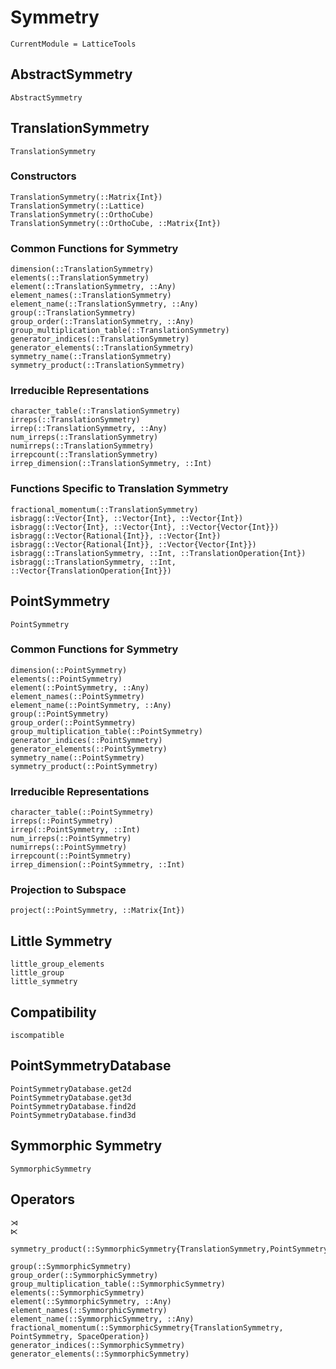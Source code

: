 # Symmetry

```@meta
CurrentModule = LatticeTools
```


## AbstractSymmetry

```@docs
AbstractSymmetry
```

## TranslationSymmetry

```@docs
TranslationSymmetry
```

### Constructors
```@docs
TranslationSymmetry(::Matrix{Int})
TranslationSymmetry(::Lattice)
TranslationSymmetry(::OrthoCube)
TranslationSymmetry(::OrthoCube, ::Matrix{Int})
```

### Common Functions for Symmetry
```@docs
dimension(::TranslationSymmetry)
elements(::TranslationSymmetry)
element(::TranslationSymmetry, ::Any)
element_names(::TranslationSymmetry)
element_name(::TranslationSymmetry, ::Any)
group(::TranslationSymmetry)
group_order(::TranslationSymmetry, ::Any)
group_multiplication_table(::TranslationSymmetry)
generator_indices(::TranslationSymmetry)
generator_elements(::TranslationSymmetry)
symmetry_name(::TranslationSymmetry)
symmetry_product(::TranslationSymmetry)
```

### Irreducible Representations
```@docs
character_table(::TranslationSymmetry)
irreps(::TranslationSymmetry)
irrep(::TranslationSymmetry, ::Any)
num_irreps(::TranslationSymmetry)
numirreps(::TranslationSymmetry)
irrepcount(::TranslationSymmetry)
irrep_dimension(::TranslationSymmetry, ::Int)
```

### Functions Specific to Translation Symmetry
```@docs
fractional_momentum(::TranslationSymmetry)
isbragg(::Vector{Int}, ::Vector{Int}, ::Vector{Int})
isbragg(::Vector{Int}, ::Vector{Int}, ::Vector{Vector{Int}})
isbragg(::Vector{Rational{Int}}, ::Vector{Int})
isbragg(::Vector{Rational{Int}}, ::Vector{Vector{Int}})
isbragg(::TranslationSymmetry, ::Int, ::TranslationOperation{Int})
isbragg(::TranslationSymmetry, ::Int, ::Vector{TranslationOperation{Int}})
```

## PointSymmetry

```@docs
PointSymmetry
```

### Common Functions for Symmetry
```@docs
dimension(::PointSymmetry)
elements(::PointSymmetry)
element(::PointSymmetry, ::Any)
element_names(::PointSymmetry)
element_name(::PointSymmetry, ::Any)
group(::PointSymmetry)
group_order(::PointSymmetry)
group_multiplication_table(::PointSymmetry)
generator_indices(::PointSymmetry)
generator_elements(::PointSymmetry)
symmetry_name(::PointSymmetry)
symmetry_product(::PointSymmetry)
```

### Irreducible Representations
```@docs
character_table(::PointSymmetry)
irreps(::PointSymmetry)
irrep(::PointSymmetry, ::Int)
num_irreps(::PointSymmetry)
numirreps(::PointSymmetry)
irrepcount(::PointSymmetry)
irrep_dimension(::PointSymmetry, ::Int)
```

### Projection to Subspace
```@docs
project(::PointSymmetry, ::Matrix{Int})
```

## Little Symmetry

```@docs
little_group_elements
little_group
little_symmetry
```


## Compatibility

```@docs
iscompatible
```


## PointSymmetryDatabase

```@docs
PointSymmetryDatabase.get2d
PointSymmetryDatabase.get3d
PointSymmetryDatabase.find2d
PointSymmetryDatabase.find3d
```




## Symmorphic Symmetry

```@docs
SymmorphicSymmetry
```

## Operators

```@docs
⋊
⋉
```

```@docs
symmetry_product(::SymmorphicSymmetry{TranslationSymmetry,PointSymmetry,SpaceOperation{Int}})
```

```@docs
group(::SymmorphicSymmetry)
group_order(::SymmorphicSymmetry)
group_multiplication_table(::SymmorphicSymmetry)
elements(::SymmorphicSymmetry)
element(::SymmorphicSymmetry, ::Any)
element_names(::SymmorphicSymmetry)
element_name(::SymmorphicSymmetry, ::Any)
fractional_momentum(::SymmorphicSymmetry{TranslationSymmetry, PointSymmetry, SpaceOperation})
generator_indices(::SymmorphicSymmetry)
generator_elements(::SymmorphicSymmetry)
```

